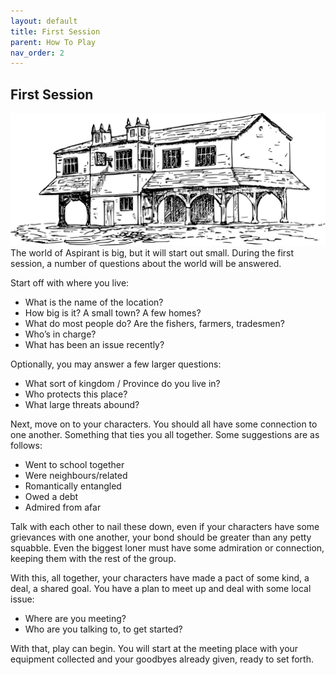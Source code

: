 ```yaml
---
layout: default
title: First Session
parent: How To Play
nav_order: 2
---
```

## First Session
![House](Content/House.svg)
The world of Aspirant is big, but it will start out small. During the first session, a number of questions about the world will be answered.

Start off with where you live:
* What is the name of the location?
* How big is it? A small town? A few homes?
* What do most people do? Are the fishers, farmers, tradesmen?
* Who’s in charge?
* What has been an issue recently?

Optionally, you may answer a few larger questions:
* What sort of kingdom / Province do you live in?
* Who protects this place?
* What large threats abound?

Next, move on to your characters. You should all have some connection to one another. Something that ties you all together. Some suggestions are as follows:
* Went to school together
* Were neighbours/related
* Romantically entangled
* Owed a debt
* Admired from afar

Talk with each other to nail these down, even if your characters have some grievances with one another, your bond should be greater than any petty squabble. Even the biggest loner must have some admiration or connection, keeping them with the rest of the group.

With this, all together, your characters have made a pact of some kind, a deal, a shared goal. You have a plan to meet up and deal with some local issue:

* Where are you meeting?  
* Who are you talking to, to get started?

With that, play can begin. You will start at the meeting place with your equipment collected and your goodbyes already given, ready to set forth.